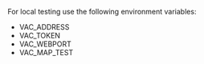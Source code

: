 For local testing use the following environment variables:

* VAC_ADDRESS
* VAC_TOKEN
* VAC_WEBPORT
* VAC_MAP_TEST